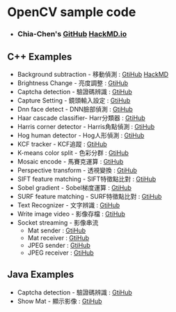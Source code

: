 # OpenCV sample code

- ### Chia-Chen's [GitHub](https://github.com/jasperyen) [HackMD.io](https://hackmd.io/EYNg7ALAhgrAjATgLQQCYDM4pAZgAxIJh7BIBMEeeZCIUeApgBxxA===) 

## C++ Examples

- Background subtraction - 移動偵測 : [GtiHub](https://github.com/jasperyen/opencv-examples/tree/master/cpp/Background_Subtraction_MOG2) [HackMD](https://hackmd.io/KYDgLAJg7FwMYFo4EYBGA2BZYQa4yAnAgEwCGhUJUYAzGCGREA==)
- Brightness Change - 亮度調整 : [GtiHub](https://github.com/jasperyen/opencv-examples/tree/master/cpp/brightness_change)
- Captcha detection - 驗證碼辨識 : [GtiHub](https://github.com/jasperyen/opencv-examples/tree/master/cpp/Captcha_detection)
- Capture Setting - 鏡頭輸入設定 : [GtiHub](https://github.com/jasperyen/opencv-examples/tree/master/cpp/capture_setting)
- Dnn face detect - DNN臉部偵測 : [GtiHub](https://github.com/jasperyen/opencv-examples/tree/master/cpp/dnn_face_detect)
- Haar cascade classifier- Harr分類器 : [GtiHub](https://github.com/jasperyen/opencv-examples/tree/master/cpp/haar_cascade_classifier)
- Harris corner detector - Harris角點偵測 : [GtiHub](https://github.com/jasperyen/opencv-examples/tree/master/cpp/harris_corner_detector)
- Hog human detector - Hog人形偵測 : [GtiHub](https://github.com/jasperyen/opencv-examples/tree/master/cpp/hog_human_detector)
- KCF tracker - KCF追蹤 : [GtiHub](https://github.com/jasperyen/opencv-examples/tree/master/cpp/KCF_tracker)
- K-means color split - 色彩分群 : [GtiHub](https://github.com/jasperyen/opencv-examples/tree/master/cpp/Kmeans_spilt)
- Mosaic encode - 馬賽克運算 : [GtiHub](https://github.com/jasperyen/opencv-examples/tree/master/cpp/mosaic_encode)
- Perspective transform - 透視變換  : [GtiHub](https://github.com/jasperyen/opencv-examples/tree/master/cpp/perspective_transform)
- SIFT feature matching - SIFT特徵點比對 : [GtiHub](https://github.com/jasperyen/opencv-examples/tree/master/cpp/SIFT_Algo)
- Sobel gradient - Sobel梯度運算 : [GtiHub](https://github.com/jasperyen/opencv-examples/tree/master/cpp/Sobel_gradient)
- SURF feature matching - SURF特徵點比對 : [GtiHub](https://github.com/jasperyen/opencv-examples/tree/master/cpp/SURF_Algo)
- Text Recognizer - 文字辨識 : [GtiHub](https://github.com/jasperyen/opencv-examples/tree/master/cpp/TEXTRecognizer)
- Write image video - 影像存檔 : [GtiHub](https://github.com/jasperyen/opencv-examples/tree/master/cpp/writeImageVideo)
- Socket streaming - 影像串流
    - Mat sender : [GtiHub](https://github.com/jasperyen/opencv-examples/tree/master/cpp/socket_streaming/Streaming_mat_sender)
    - Mat receiver : [GtiHub](https://github.com/jasperyen/opencv-examples/tree/master/cpp/socket_streaming/Streaming_mat_receiver)
    - JPEG sender : [GtiHub](https://github.com/jasperyen/opencv-examples/tree/master/cpp/socket_streaming/Streaming_jpeg_sender)
    - JPEG receiver : [GtiHub](https://github.com/jasperyen/opencv-examples/tree/master/cpp/socket_streaming/Streaming_jpeg_receiver)


## Java Examples

- Captcha detection - 驗證碼辨識 : [GtiHub](https://github.com/jasperyen/opencv-examples/tree/master/java/CaptchaDetection)
- Show Mat - 顯示影像 : [GtiHub](https://github.com/jasperyen/opencv-examples/tree/master/java/showMat)

